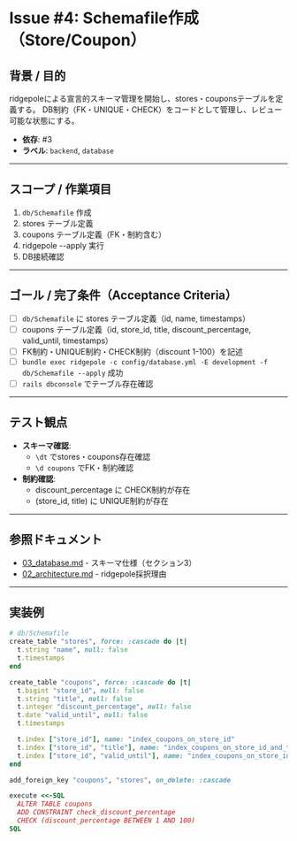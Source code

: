 # Issue #4: Schemafile作成（Store/Coupon）

## 背景 / 目的
ridgepoleによる宣言的スキーマ管理を開始し、stores・couponsテーブルを定義する。
DB制約（FK・UNIQUE・CHECK）をコードとして管理し、レビュー可能な状態にする。

- **依存**: #3
- **ラベル**: `backend`, `database`

---

## スコープ / 作業項目

1. `db/Schemafile` 作成
2. stores テーブル定義
3. coupons テーブル定義（FK・制約含む）
4. ridgepole --apply 実行
5. DB接続確認

---

## ゴール / 完了条件（Acceptance Criteria）

- [ ] `db/Schemafile` に stores テーブル定義（id, name, timestamps）
- [ ] coupons テーブル定義（id, store_id, title, discount_percentage, valid_until, timestamps）
- [ ] FK制約・UNIQUE制約・CHECK制約（discount 1-100）を記述
- [ ] `bundle exec ridgepole -c config/database.yml -E development -f db/Schemafile --apply` 成功
- [ ] `rails dbconsole` でテーブル存在確認

---

## テスト観点

- **スキーマ確認**:
  - `\dt` でstores・coupons存在確認
  - `\d coupons` でFK・制約確認
- **制約確認**:
  - discount_percentage に CHECK制約が存在
  - (store_id, title) に UNIQUE制約が存在

---

## 参照ドキュメント

- [03_database.md](../03_database.md) - スキーマ仕様（セクション3）
- [02_architecture.md](../02_architecture.md) - ridgepole採択理由

---

## 実装例

```ruby
# db/Schemafile
create_table "stores", force: :cascade do |t|
  t.string "name", null: false
  t.timestamps
end

create_table "coupons", force: :cascade do |t|
  t.bigint "store_id", null: false
  t.string "title", null: false
  t.integer "discount_percentage", null: false
  t.date "valid_until", null: false
  t.timestamps

  t.index ["store_id"], name: "index_coupons_on_store_id"
  t.index ["store_id", "title"], name: "index_coupons_on_store_id_and_title", unique: true
  t.index ["store_id", "valid_until"], name: "index_coupons_on_store_id_and_valid_until"
end

add_foreign_key "coupons", "stores", on_delete: :cascade

execute <<-SQL
  ALTER TABLE coupons
  ADD CONSTRAINT check_discount_percentage
  CHECK (discount_percentage BETWEEN 1 AND 100)
SQL
```
